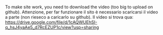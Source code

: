 To make site work, you need to download the video (too big to upload on github).
Attenzione, per far funzionare il sito è necessario scaricarsi il video a parte (non rieseco a caricarlo su github). 
Il video si trova qua: https://drive.google.com/file/d/1cAQWUEhSI-q_hsJ4yaAe5_d7RcEZUP1c/view?usp=sharing
